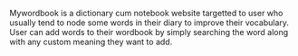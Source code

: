 Mywordbook is a dictionary cum notebook website targetted to user who usually tend to node some words in their diary to improve their vocabulary. 
User can add words to their wordbook by simply searching the word along with any custom meaning they want to add.
 
